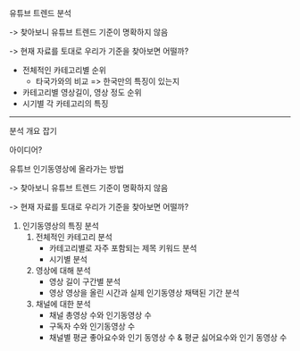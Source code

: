 유튜브 트렌드 분석

-> 찾아보니 유튜브 트렌드 기준이 명확하지 않음

-> 현재 자료를 토대로 우리가 기준을 찾아보면 어떨까?

- 전체적인 카테고리별 순위
  - 타국가와의 비교 => 한국만의 특징이 있는지
- 카테고리별 영상길이, 영상 정도 순위
- 시기별 각 카테고리의 특징





























































---------------------------

분석 개요 잡기

아이디어?





유튜브 인기동영상에 올라가는 방법

-> 찾아보니 유튜브 트렌드 기준이 명확하지 않음

-> 현재 자료를 토대로 우리가 기준을 찾아보면 어떨까?

1. 인기동영상의 특징 분석
   1. 전체적인 카테고리 분석
      - 카테고리별로 자주 포함되는 제목 키워드 분석
      - 시기별 분석
   2. 영상에 대해 분석
      - 영상 길이 구간별 분석                 
      - 영상 영상을 올린 시간과 실제 인기동영상 채택된 기간 분석
   3. 채널에 대한 분석
      - 채널 총영상 수와 인기동영상 수
      - 구독자 수와 인기동영상 수
      - 채널별 평균 좋아요수와 인기 동영상 수 &  평균 싫어요수와 인기 동영상 수





























































